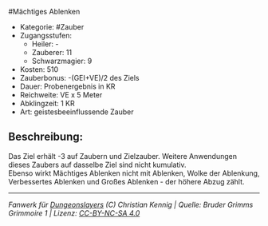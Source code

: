 #Mächtiges Ablenken  
- Kategorie: #Zauber  
- Zugangsstufen:  
  - Heiler: -  
  - Zauberer: 11  
  - Schwarzmagier: 9  
- Kosten: 510  
- Zauberbonus: -(GEI+VE)/2 des Ziels  
- Dauer: Probenergebnis in KR  
- Reichweite: VE x 5 Meter  
- Abklingzeit: 1 KR  
- Art: geistesbeeinflussende Zauber     

## Beschreibung:
Das Ziel erhält -3 auf Zaubern und Zielzauber. Weitere Anwendungen dieses Zaubers auf dasselbe Ziel sind nicht kumulativ.<br>Ebenso wirkt Mächtiges Ablenken nicht mit Ablenken, Wolke der Ablenkung, Verbessertes Ablenken und Großes Ablenken - der höhere Abzug zählt.


___
*Fanwerk für [Dungeonslayers](https://www.dungeonslayers.net/) (C) Christian Kennig | Quelle: Bruder Grimms Grimmoire 1 | Lizenz: [CC-BY-NC-SA 4.0](https://creativecommons.org/licenses/by-nc-sa/4.0/deed.de)*